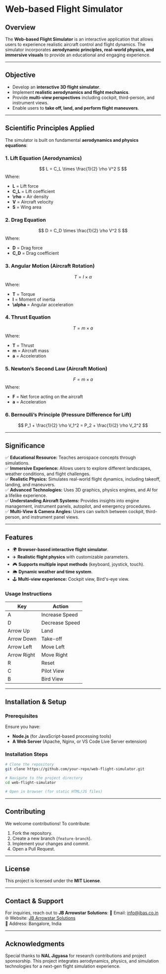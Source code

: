 # Web-based Flight Simulator

## Overview
The **Web-based Flight Simulator** is an interactive application that allows users to experience realistic aircraft control and flight dynamics. The simulator incorporates **aerodynamic principles, real-world physics, and immersive visuals** to provide an educational and engaging experience.

---

## Objective
- Develop an **interactive 3D flight simulator**.
- Implement **realistic aerodynamics and flight mechanics**.
- Provide **multi-view perspectives** including cockpit, third-person, and instrument views.
- Enable users to **take off, land, and perform flight maneuvers**.

---

## Scientific Principles Applied
The simulator is built on fundamental **aerodynamics and physics equations**:

### **1. Lift Equation (Aerodynamics)**
$$ L = C_L \times \frac{1}{2} \rho V^2 S $$
Where:
- **L** = Lift force
- **C_L** = Lift coefficient
- **\rho** = Air density
- **V** = Aircraft velocity
- **S** = Wing area

### **2. Drag Equation**
$$ D = C_D \times \frac{1}{2} \rho V^2 S $$
Where:
- **D** = Drag force
- **C_D** = Drag coefficient

### **3. Angular Motion (Aircraft Rotation)**
$$ T = I \times \alpha $$
Where:
- **T** = Torque
- **I** = Moment of inertia
- **\alpha** = Angular acceleration

### **4. Thrust Equation**
$$ T = m \times a $$
Where:
- **T** = Thrust
- **m** = Aircraft mass
- **a** = Acceleration

### **5. Newton’s Second Law (Aircraft Motion)**
$$ F = m \times a $$
Where:
- **F** = Net force acting on the aircraft
- **a** = Acceleration

### **6. Bernoulli’s Principle (Pressure Difference for Lift)**
$$ P_1 + \frac{1}{2} \rho V_1^2 = P_2 + \frac{1}{2} \rho V_2^2 $$

---

## Significance
✅ **Educational Resource:** Teaches aerospace concepts through simulations.  
✅ **Immersive Experience:** Allows users to explore different landscapes, weather conditions, and flight challenges.  
✅ **Realistic Physics:** Simulates real-world flight dynamics, including takeoff, landing, and maneuvers.  
✅ **Advanced Technologies:** Uses 3D graphics, physics engines, and AI for a lifelike experience.  
✅ **Understanding Aircraft Systems:** Provides insights into engine management, instrument panels, autopilot, and emergency procedures.  
✅ **Multi-View & Camera Angles:** Users can switch between cockpit, third-person, and instrument panel views.  

---

## Features
- 🌍 **Browser-based interactive flight simulator**.
- ✈️ **Realistic flight physics** with customizable parameters.
- 🎮 **Supports multiple input methods** (keyboard, joystick, touch).
- 🌦️ **Dynamic weather and time system**.
- 🕹 **Multi-view experience:** Cockpit view, Bird's-eye view.

### **Usage Instructions**
| Key | Action |
|------|-------------|
| A | Increase Speed |
| D | Decrease Speed |
| Arrow Up | Land |
| Arrow Down | Take-off |
| Arrow Left | Move Left |
| Arrow Right | Move Right |
| R | Reset |
| C | Pilot View |
| B | Bird View |

---

## Installation & Setup
### **Prerequisites**
Ensure you have:
- **Node.js** (for JavaScript-based processing tools)
- **A Web Server** (Apache, Nginx, or VS Code Live Server extension)

### **Installation Steps**
```bash
# Clone the repository
git clone https://github.com/your-repo/web-flight-simulator.git

# Navigate to the project directory
cd web-flight-simulator

# Open in browser (for static HTML/JS files)
```

---

## Contributing
We welcome contributions! To contribute:
1. Fork the repository.
2. Create a new branch (`feature-branch`).
3. Implement your changes and commit.
4. Open a Pull Request.

---

## License
This project is licensed under the **MIT License**.

---

## Contact & Support
For inquiries, reach out to **JB Arrowstar Solutions**:
📧 Email: info@jbas.co.in
🌐 Website: [JB Arrowstar Solutions](https://jbas.co.in)  
📍 Address: Bangalore, India  

---

## Acknowledgments
Special thanks to **NAL Jigyasa** for research contributions and project sponsorship. This project integrates aerodynamics, physics, and simulation technologies for a next-gen flight simulation experience.
